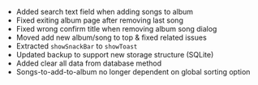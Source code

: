 - Added search text field when adding songs to album
- Fixed exiting album page after removing last song
- Fixed wrong confirm title when removing album song dialog
- Moved add new album/song to top & fixed related issues
- Extracted `showSnackBar` to `showToast`
- Updated backup to support new storage structure (SQLite)
- Added clear all data from database method
- Songs-to-add-to-album no longer dependent on global sorting option